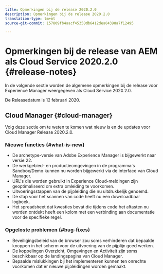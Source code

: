 ```yaml
---
title: Opmerkingen bij de release 2020.2.0
description: Opmerkingen bij de release 2020.2.0
translation-type: tm+mt
source-git-commit: 157809fb4aacf45358db6412dea04398a7f12495

---
```



# Opmerkingen bij de release van AEM als Cloud Service 2020.2.0 {#release-notes}

In de volgende sectie worden de algemene opmerkingen bij de release voor Experience Manager weergegeven als Cloud Service 2020.2.0.

De Releasedatum is 13 februari 2020.

## Cloud Manager {#cloud-manager}

Volg deze sectie om te weten te komen wat nieuw is en de updates voor Cloud Manager Release 2020.2.0.

### Nieuwe functies {#what-is-new}

* De archetype-versie van Adobe Experience Manager is bijgewerkt naar versie 22.
* De werkgebied- en productieomgevingen in de programma&#39;s Sandbox/Demo kunnen nu worden bijgewerkt via de interface van Cloud Manager.
* URL&#39;s die worden gebruikt in Experience Cloud-meldingen zijn geoptimaliseerd om extra omleiding te voorkomen.
* Uitvoeringsstappen van de pijpleiding die nu uitdrukkelijk genoemd.
* De stap voor het scannen van code heeft nu een downloadbaar logboek.
* Het spreadsheet dat kwesties bevat die tijdens code het aftasten nu worden ontdekt heeft een kolom met een verbinding aan documentatie voor de specifieke regel.

### Opgeloste problemen {#bug-fixes}

* Beveiligingsbeleid van de browser zou soms verhinderen dat bepaalde knoppen in het scherm voor de uitvoering van de pijplijn goed werken.
* De koppelingen Overzicht, Omgevingen en Activiteit zijn soms beschikbaar op de landingspagina van Cloud Manager.
* Bepaalde mislukkingen bij het implementeren kunnen ten onrechte voorkomen dat er nieuwe pijpleidingen worden gemaakt.